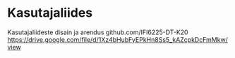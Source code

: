 # Kasutajaliides
Kasutajaliideste disain ja arendus
github.com/IFI6225-DT-K20
https://drive.google.com/file/d/1Xz4bHubFyEPkHn8Ss5_kAZcpkDcFmMkw/view
